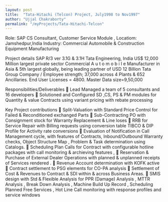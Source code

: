 ```yaml
---
layout: post
title:  "Tata-Hitachi (Telcon) Project, July1998 to Nov1997"
author: "Ujjal Chakraborty"
permalink: "/myProjects/Tata-Hitachi-Telcon"
---
```

Role: SAP CS Consultant, Customer Service Module ,  Locatiom: Jamshedpur,India
Industry: Commercial Automobile & Construction Equipment Manufacturing

Project details
SAP R/3 ver 3.1G & 3.1H
Tata Engineering, India US$ 12,000 Million largest private sector Commercial A u t o m o b i l e   Manufacturer in Asia  &  5th  largest globally, being leading partner  of  USD 12  Billion Tata  Group  Company / Employee strength; 37,000 across 4 Plants & 652 Ancillaries. End User Licenses = 4800.  Master Data size=9,50,000

Responsibilities/Deliverables
   Lead Managed a team of 5 consultants and 16 developers
   Solutioned and Configured SD ,CS, PS & PM modules for Quantity & value Contracts using variant pricing with rebate processing

Key Project contributions
    Split-Valuation with Standard Price Control for Failed &     Reconditioned exchanged Parts
    Sub-Contracting PO with Consignment stock for Warranty Replacement & Line loses
    RRB for Service Repair with Billing requests using conversion table TIBCO & DIP Profile for Activity rate conversions
    Evaluation of Notification in Call Management cycle, with features of Contracts, Inbound/Outbound Warranty checks, Object Structure Map , Problem & Task determination using Catalogs.
    Scheduling Plan Calls for Contract with configurable hotline packages with call monitoring & archieving features ,
    Reservation & Purchase of External Dealer Operations with planned & unplanned receipts of Services rendered .
    Revenue Account determination with KOFK active
    Contract settlement to PSG elements for CO-PA analysis
    Settlement of Cost & Revenues to Contract & SDI within & across Business Areas.
    SMIS design with Std & Flexible Analysis for PPR (Damage) Analysis , MTTR Analysis ,  Break Down Analysis , Machine Build Up Record , Scheduling Planned Free Services ,  Hot Line Call monitoring with response profiles and service windows
